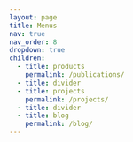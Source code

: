 ```yaml
---
layout: page
title: Menus
nav: true
nav_order: 8
dropdown: true
children:
  - title: products
    permalink: /publications/
  - title: divider
  - title: projects
    permalink: /projects/
  - title: divider
  - title: blog
    permalink: /blog/
---
```

